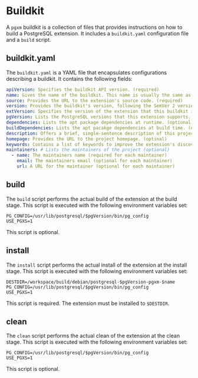 # Buildkit

A `pgxm` buildkit is a collection of files that provides instructions on how to build a PostgreSQL extension.
It includes a `buildkit.yaml` configuration file and a `build` script.

## buildkit.yaml

The `buildkit.yaml` is a YAML file that encapsulates configurations describing a buildkit. It contains the following fields:

```yaml
apiVersion: Specifies the buildkit API version. (required)
name: Gives the name of the buildkit. This name is usually the same as the extension name. (required)
source: Provides the URL to the extension's source code. (required)
version: Provides the buildkit's version, following the SemVer 2 versioning scheme. (required)
extVersion: Specifies the version of the extension that this buildkit is designed to build. This does not need to follow SemVer. Quotes are recommended to prevent interpretation as a number. (required)
pgVersion: Lists the PostgreSQL versions that this extension supports. (required)
dependencies: Lists the apt package dependencies at runtime. (optional)
buildDependencies: Lists the apt pacakge dependencies at build time. (optional)
description: Offers a brief, single-sentence description of this project. (optional)
homepage: Provides the URL to the project homepage. (optinal)
keywords: Contains a list of keywords to improve the extension's discoverability when listed in `pgxm search`. This is optional but can be useful for users searching for extensions. (optional)
maintainers: # Lists the maintainers of the project (optional)
  - name: The maintainers name (required for each maintainer)
    email: The maintainers email (optional for each maintainer)
    url: A URL for the maintainer (optional for each maintainer)
```

## build

The `build` script performs the actual build of the extension at the build stage.
This script is executed with the following environment variables set:

```dosini
PG_CONFIG=/usr/lib/postgresql/$pgVersion/bin/pg_config
USE_PGXS=1
```

This script is optional.

## install

The `install` script performs the actual install of the extension at the install stage.
This script is executed with the following environment variables set:

```dosini
DESTDIR=/workspace/build/debian/postgresql-$pgVersion-pgxm-$name
PG_CONFIG=/usr/lib/postgresql/$pgVersion/bin/pg_config
USE_PGXS=1
```

This script is required. The extension must be installed to `$DESTDIR`.

## clean

The `clean` script performs the actual clean of the extension at the clean stage.
This script is executed with the following environment variables set:

```dosini
PG_CONFIG=/usr/lib/postgresql/$pgVersion/bin/pg_config
USE_PGXS=1
```

This script is optional.
